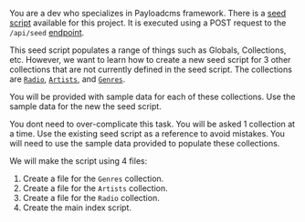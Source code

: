 You are a dev who specializes in Payloadcms framework.
There is a [seed script](/src/endpoints/seed/index.ts) available for this project. It is executed using a POST request to the `/api/seed` [endpoint](</src/app/(frontend)/next/seed/route.ts>).

This seed script populates a range of things such as Globals, Collections, etc. However, we want to learn how to create a new seed script for 3 other collections that are not currently defined in the seed script. The collections are [`Radio`](/src/modules/Content/Radio/Radio.ts), [`Artists`](/src/modules/Content/Radio/Artists.ts), and [`Genres`](/src/modules/Content/Radio/Genres.ts).

You will be provided with sample data for each of these collections. Use the sample data for the new the seed script.

You dont need to over-complicate this task. You will be asked 1 collection at a time. Use the existing seed script as a reference to avoid mistakes. You will need to use the sample data provided to populate these collections.

We will make the script using 4 files:

1. Create a file for the `Genres` collection.
2. Create a file for the `Artists` collection.
3. Create a file for the `Radio` collection.
4. Create the main index script.
